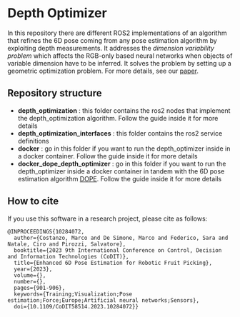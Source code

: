 # Depth Optimizer
In this repository there are different ROS2 implementations of an algorithm that refines the 6D pose coming from any pose estimation algorithm by exploiting depth measurements. It addresses the _dimension variability problem_ which affects the RGB-only based neural networks when objects of variable dimension have to be inferred. It solves the problem by setting up a geometric optimization problem. For more details, see our [paper](https://arxiv.org/abs/2305.15856).

## Repository structure
* **depth_optimization** : this folder contains the ros2 nodes that implement the depth_optimization algorithm. Follow the guide inside it for more details
* **depth_optimization_interfaces** : this folder contains the ros2 service definitions
* **docker** :  go in this folder if you want to run the depth_optimizer inside in a docker container. Follow the guide inside it for more details 
* **docker_dope_depth_optimizer** : go in this folder if you want to run the depth_optimizer inside a docker container in tandem with the 6D pose estimation algorithm [DOPE](https://github.com/Vanvitelli-Robotics/DOPE.git).
Follow the guide inside it for more details


## How to cite 

If you use this software in a research project, please cite as follows:
```
@INPROCEEDINGS{10284072,
  author={Costanzo, Marco and De Simone, Marco and Federico, Sara and Natale, Ciro and Pirozzi, Salvatore},
  booktitle={2023 9th International Conference on Control, Decision and Information Technologies (CoDIT)}, 
  title={Enhanced 6D Pose Estimation for Robotic Fruit Picking}, 
  year={2023},
  volume={},
  number={},
  pages={901-906},
  keywords={Training;Visualization;Pose estimation;Force;Europe;Artificial neural networks;Sensors},
  doi={10.1109/CoDIT58514.2023.10284072}}

```








